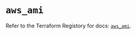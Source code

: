 # `aws_ami`

Refer to the Terraform Registory for docs: [`aws_ami`](https://registry.terraform.io/providers/hashicorp/aws/5.17.0/docs/resources/ami).
